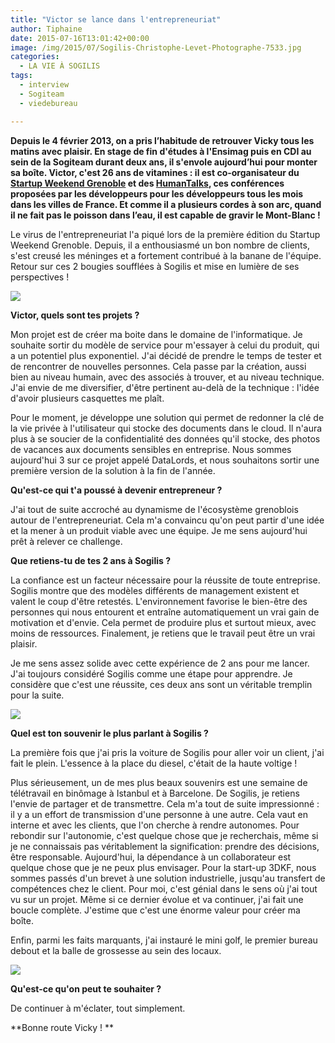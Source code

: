```yaml
---
title: "Victor se lance dans l'entrepreneuriat"
author: Tiphaine
date: 2015-07-16T13:01:42+00:00
image: /img/2015/07/Sogilis-Christophe-Levet-Photographe-7533.jpg
categories:
  - LA VIE À SOGILIS
tags:
  - interview
  - Sogiteam
  - viedebureau

---
```

**Depuis le 4 février 2013, on a pris l’habitude de retrouver Vicky tous les matins avec plaisir. En stage de fin d'études à l'Ensimag puis en CDI au sein de la Sogiteam durant deux ans, il s'envole aujourd’hui pour monter sa boîte. Victor, c'est 26 ans de vitamines : il est co-organisateur du [Startup Weekend Grenoble](http://grenoble.startupweekend.org/) et des [HumanTalks](https://humantalks.com/cities/grenoble), ces conférences proposées par les développeurs pour les développeurs tous les mois dans les villes de France. Et comme il a plusieurs cordes à son arc, quand il ne fait pas le poisson dans l’eau, il est capable de gravir le Mont-Blanc !**

Le virus de l'entrepreneuriat l'a piqué lors de la première édition du Startup Weekend Grenoble. Depuis, il a enthousiasmé un bon nombre de clients, s'est creusé les méninges et a fortement contribué à la banane de l'équipe. Retour sur ces 2 bougies soufflées à Sogilis et mise en lumière de ses perspectives !

![](https://67.media.tumblr.com/c916964cbc5a55a5dbc7c1e2b2c853df/tumblr_inline_nra2ayLG7i1t2p7ex_540.jpg)

**Victor, quels sont tes projets ?**

Mon projet est de créer ma boite dans le domaine de l'informatique. Je souhaite sortir du modèle de service pour m'essayer à celui du produit, qui a un potentiel plus exponentiel. J'ai décidé de prendre le temps de tester et de rencontrer de nouvelles personnes. Cela passe par la création, aussi bien au niveau humain, avec des associés à trouver, et au niveau technique. J'ai envie de me diversifier, d'être pertinent au-delà de la technique : l'idée d'avoir plusieurs casquettes me plaît.

Pour le moment, je développe une solution qui permet de redonner la clé de la vie privée à l'utilisateur qui stocke des documents dans le cloud. Il n'aura plus à se soucier de la confidentialité des données qu'il stocke, des photos de vacances aux documents sensibles en entreprise. Nous sommes aujourd'hui 3 sur ce projet appelé DataLords, et nous souhaitons sortir une première version de la solution à la fin de l'année.

**Qu'est-ce qui t'a poussé à devenir entrepreneur ?**

J'ai tout de suite accroché au dynamisme de l'écosystème grenoblois autour de l'entrepreneuriat. Cela m'a convaincu qu'on peut partir d'une idée et la mener à un produit viable avec une équipe. Je me sens aujourd'hui prêt à relever ce challenge.

**Que retiens-tu de tes 2 ans à Sogilis ?**

La confiance est un facteur nécessaire pour la réussite de toute entreprise. Sogilis montre que des modèles différents de management existent et valent le coup d'être retestés. L'environnement favorise le bien-être des personnes qui nous entourent et entraîne automatiquement un vrai gain de motivation et d'envie. Cela permet de produire plus et surtout mieux, avec moins de ressources. Finalement, je retiens que le travail peut être un vrai plaisir.

Je me sens assez solide avec cette expérience de 2 ans pour me lancer. J'ai toujours considéré Sogilis comme une étape pour apprendre. Je considère que c'est une réussite, ces deux ans sont un véritable tremplin pour la suite.

![](https://66.media.tumblr.com/980e35dbf085d418300d8a5e04649c27/tumblr_inline_nra27s2Yig1t2p7ex_540.jpg)

**Quel est ton souvenir le plus parlant à Sogilis ?**

La première fois que j'ai pris la voiture de Sogilis pour aller voir un client, j'ai fait le plein. L'essence à la place du diesel, c'était de la haute voltige !

Plus sérieusement, un de mes plus beaux souvenirs est une semaine de télétravail en binômage à Istanbul et à Barcelone. De Sogilis, je retiens l'envie de partager et de transmettre. Cela m'a tout de suite impressionné : il y a un effort de transmission d'une personne à une autre. Cela vaut en interne et avec les clients, que l'on cherche à rendre autonomes. Pour rebondir sur l'autonomie, c'est quelque chose que je recherchais, même si je ne connaissais pas véritablement la signification: prendre des décisions, être responsable. Aujourd'hui, la dépendance à un collaborateur est quelque chose que je ne peux plus envisager. Pour la start-up 3DKF, nous sommes passés d'un brevet à une solution industrielle, jusqu'au transfert de compétences chez le client. Pour moi, c'est génial dans le sens où j'ai tout vu sur un projet. Même si ce dernier évolue et va continuer, j'ai fait une boucle complète. J'estime que c'est une énorme valeur pour créer ma boîte.

Enfin, parmi les faits marquants, j'ai instauré le mini golf, le premier bureau debout et la balle de grossesse au sein des locaux.

![](https://66.media.tumblr.com/e0a7cff1738079e36821d65ad947fee3/tumblr_inline_nriypwskT41t2p7ex_540.jpg)

**Qu'est-ce qu'on peut te souhaiter ?**

De continuer à m'éclater, tout simplement.

**Bonne route Vicky ! **
